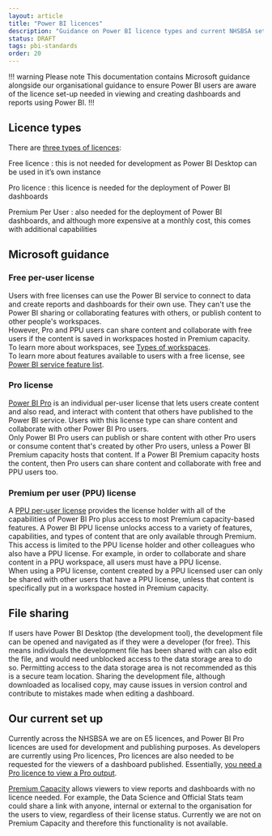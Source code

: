 ```yaml
---
layout: article
title: "Power BI licences"
description: "Guidance on Power BI licence types and current NHSBSA set-up"
status: DRAFT
tags: pbi-standards
order: 20
---
```

!!! warning Please note
This documentation contains Microsoft guidance alongside our organisational guidance to ensure Power BI users are aware of the licence set-up needed in viewing and creating dashboards and reports using Power BI.
!!!  
  
## Licence types  
  
There are [three types of licences][link 1]:  

Free licence
: this is not needed for development as Power BI Desktop can be used in it’s own instance  

Pro licence
: this licence is needed for the deployment of Power BI dashboards  

Premium Per User
: also needed for the deployment of Power BI dashboards, and although more expensive at a monthly cost, this comes with additional capabilities

## Microsoft guidance  

### Free per-user license

Users with free licenses can use the Power BI service to connect to data and create reports and dashboards for their own use. They can't use the Power BI sharing or collaborating features with others, or publish content to other people's workspaces.  
However, Pro and PPU users can share content and collaborate with free users if the content is saved in workspaces hosted in Premium capacity.  
To learn more about workspaces, see [Types of workspaces][link 4].  
To learn more about features available to users with a free license, see [Power BI service feature list][link 5].  

### Pro license

[Power BI Pro][link 2] is an individual per-user license that lets users create content and also read, and interact with content that others have published to the Power BI service. Users with this license type can share content and collaborate with other Power BI Pro users.  
Only Power BI Pro users can publish or share content with other Pro users or consume content that's created by other Pro users, unless a Power BI Premium capacity hosts that content. If a Power BI Premium capacity hosts the content, then Pro users can share content and collaborate with free and PPU users too.  
  
### Premium per user (PPU) license

A [PPU per-user license][link 3] provides the license holder with all of the capabilities of Power BI Pro plus access to most Premium capacity-based features. A Power BI PPU license unlocks access to a variety of features, capabilities, and types of content that are only available through Premium.  
This access is limited to the PPU license holder and other colleagues who also have a PPU license. For example, in order to collaborate and share content in a PPU workspace, all users must have a PPU license.  
When using a PPU license, content created by a PPU licensed user can only be shared with other users that have a PPU license, unless that content is specifically put in a workspace hosted in Premium capacity.  

## File sharing  
  
If users have Power BI Desktop (the development tool), the development file can be opened and navigated as if they were a developer (for free). This means individuals the development file has been shared with can also edit the file, and would need unblocked access to the data storage area to do so. Permitting access to the data storage area is not recommended as this is a secure team location. Sharing the development file, although downloaded as localised copy, may cause issues in version control and contribute to mistakes made when editing a dashboard.  

## Our current set up  
  
Currently across the NHSBSA we are on E5 licences, and Power BI Pro licences are used for development and publishing purposes. As developers are currently using Pro licences, Pro licences are also needed to be requested for the viewers of a dashboard published. Essentially, [you need a Pro licence to view a Pro output][link 6].  
  
[Premium Capacity][link 7] allows viewers to view reports and dashboards with no licence needed. For example, the Data Science and Official Stats team could share a link with anyone, internal or external to the organisation for the users to view, regardless of their license status. Currently we are not on Premium Capacity and therefore this functionality is not available.  

[link 1]: https://learn.microsoft.com/en-us/power-bi/fundamentals/service-features-license-type
[link 2]: https://learn.microsoft.com/en-us/power-bi/consumer/end-user-license#licenses
[link 3]: https://learn.microsoft.com/en-us/power-bi/consumer/end-user-license#licenses
[link 4]: https://learn.microsoft.com/en-us/power-bi/consumer/end-user-workspaces#types-of-workspaces
[link 5]: https://learn.microsoft.com/en-us/power-bi/consumer/end-user-features
[link 6]: https://community.fabric.microsoft.com/t5/Service/Licensing-requirements-for-viewing-a-shared-report/m-p/260914#:~:text=Yes.,be%20in%20a%20Premium%20capacity.
[link 7]: https://learn.microsoft.com/en-us/power-bi/fundamentals/service-features-license-type#premium-capacity